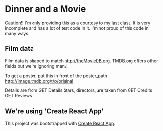 # Dinner and a Movie

Caution!! I'm only providing this as a courtesy to my last class. It is very incomplete and has a lot of test code in it. I'm not proud of this code in many ways.

## Film data
Film data is shaped to match http://theMovieDB.org. TMDB.org offers other fields but we're ignoring many.

To get a poster, put this in front of the poster_path
http://image.tmdb.org/t/p/original

Details are from
GET Details
Stars, directors,  are taken from 
GET Credits
GET Reviews

## We're using 'Create React App'
This project was bootstrapped with [Create React App](https://github.com/facebookincubator/create-react-app).


